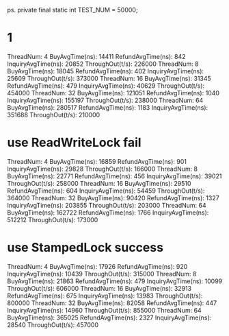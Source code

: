 ps. private final static int TEST_NUM = 50000;

# 1 
ThreadNum: 4 BuyAvgTime(ns): 14411 RefundAvgTime(ns): 842 InquiryAvgTime(ns): 20852 ThroughOut(t/s): 226000
ThreadNum: 8 BuyAvgTime(ns): 18045 RefundAvgTime(ns): 402 InquiryAvgTime(ns): 25609 ThroughOut(t/s): 373000
ThreadNum: 16 BuyAvgTime(ns): 31345 RefundAvgTime(ns): 479 InquiryAvgTime(ns): 40629 ThroughOut(t/s): 454000
ThreadNum: 32 BuyAvgTime(ns): 121051 RefundAvgTime(ns): 1040 InquiryAvgTime(ns): 155197 ThroughOut(t/s): 238000
ThreadNum: 64 BuyAvgTime(ns): 280517 RefundAvgTime(ns): 1183 InquiryAvgTime(ns): 351688 ThroughOut(t/s): 210000

# use ReadWriteLock     fail
ThreadNum: 4 BuyAvgTime(ns): 16859 RefundAvgTime(ns): 901 InquiryAvgTime(ns): 29828 ThroughOut(t/s): 166000
ThreadNum: 8 BuyAvgTime(ns): 22771 RefundAvgTime(ns): 456 InquiryAvgTime(ns): 39021 ThroughOut(t/s): 258000
ThreadNum: 16 BuyAvgTime(ns): 29510 RefundAvgTime(ns): 604 InquiryAvgTime(ns): 54459 ThroughOut(t/s): 364000
ThreadNum: 32 BuyAvgTime(ns): 90420 RefundAvgTime(ns): 1327 InquiryAvgTime(ns): 203855 ThroughOut(t/s): 203000
ThreadNum: 64 BuyAvgTime(ns): 162722 RefundAvgTime(ns): 1766 InquiryAvgTime(ns): 512212 ThroughOut(t/s): 173000

# use StampedLock       success
ThreadNum: 4 BuyAvgTime(ns): 17926 RefundAvgTime(ns): 920 InquiryAvgTime(ns): 10439 ThroughOut(t/s): 315000
ThreadNum: 8 BuyAvgTime(ns): 21863 RefundAvgTime(ns): 479 InquiryAvgTime(ns): 10099 ThroughOut(t/s): 606000
ThreadNum: 16 BuyAvgTime(ns): 32913 RefundAvgTime(ns): 675 InquiryAvgTime(ns): 13983 ThroughOut(t/s): 800000
ThreadNum: 32 BuyAvgTime(ns): 82058 RefundAvgTime(ns): 447 InquiryAvgTime(ns): 14960 ThroughOut(t/s): 855000
ThreadNum: 64 BuyAvgTime(ns): 365025 RefundAvgTime(ns): 2327 InquiryAvgTime(ns): 28540 ThroughOut(t/s): 457000